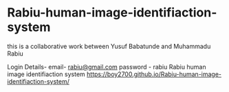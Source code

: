 # Rabiu-human-image-identifiaction-system
this is a collaborative work between Yusuf Babatunde and Muhammadu Rabiu 

Login Details- email- rabiu@gmail.com
password - rabiu
Rabiu human image identifiaction system
https://boy2700.github.io/Rabiu-human-image-identifiaction-system/
